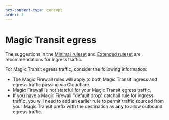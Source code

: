 ```yaml
---
pcx-content-type: concept
order: 3
---
```


# Magic Transit egress

The suggestions in the [Minimal ruleset](/best-practices/minimal-ruleset) and [Extended ruleset](/best-practices/extended-ruleset) are recommendations for ingress traffic.

For Magic Transit egress traffic, consider the following information:

*   The Magic Firewall rules will apply to both Magic Transit ingress and egress traffic passing via Cloudflare.
*   Magic Firewall is not stateful for your Magic Transit egress traffic.
*   If you have a Magic Firewall "default drop" catchall rule for ingress traffic, you will need to add an earlier rule to permit traffic sourced from your Magic Transit prefix with the destination as **any** to allow outbound egress traffic.
